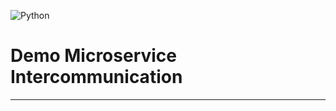 ![Python](https://img.shields.io/badge/Python-3776AB.svg?style=for-the-badge&logo=Python&logoColor=white)

# Demo Microservice Intercommunication

---